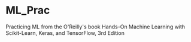 # ML_Prac
Practicing ML from the O'Reilly's book Hands-On Machine Learning with Scikit-Learn, Keras, and TensorFlow, 3rd Edition
